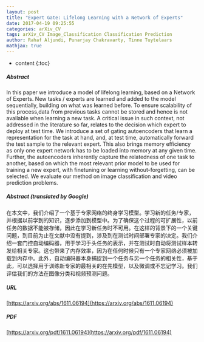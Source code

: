 ```yaml
---
layout: post
title: "Expert Gate: Lifelong Learning with a Network of Experts"
date: 2017-04-19 09:25:55
categories: arXiv_CV
tags: arXiv_CV Image_Classification Classification Prediction
author: Rahaf Aljundi, Punarjay Chakravarty, Tinne Tuytelaars
mathjax: true
---
```


* content
{:toc}

##### Abstract
In this paper we introduce a model of lifelong learning, based on a Network of Experts. New tasks / experts are learned and added to the model sequentially, building on what was learned before. To ensure scalability of this process,data from previous tasks cannot be stored and hence is not available when learning a new task. A critical issue in such context, not addressed in the literature so far, relates to the decision which expert to deploy at test time. We introduce a set of gating autoencoders that learn a representation for the task at hand, and, at test time, automatically forward the test sample to the relevant expert. This also brings memory efficiency as only one expert network has to be loaded into memory at any given time. Further, the autoencoders inherently capture the relatedness of one task to another, based on which the most relevant prior model to be used for training a new expert, with finetuning or learning without-forgetting, can be selected. We evaluate our method on image classification and video prediction problems.

##### Abstract (translated by Google)
在本文中，我们介绍了一个基于专家网络的终身学习模型。学习新的任务/专家，并根据以前学到的知识，逐步添加到模型中。为了确保这个过程的可扩展性，以前任务的数据不能被存储，因此在学习新任务时不可用。在这样的背景下的一个关键问题，到目前为止在文献中没有提到，涉及到在测试时间部署专家的决定。我们介绍一套门控自动编码器，用于学习手头任务的表示，并在测试时自动将测试样本转发给相关专家。这也带来了内存效率，因为在任何时候只有一个专家网络必须被加载到内存中。此外，自动编码器本身捕捉到一个任务与另一个任务的相关性，基于此，可以选择用于训练新专家的最相关的在先模型，以及微调或不忘记学习。我们评估我们的方法在图像分类和视频预测问题。

##### URL
[https://arxiv.org/abs/1611.06194](https://arxiv.org/abs/1611.06194)

##### PDF
[https://arxiv.org/pdf/1611.06194](https://arxiv.org/pdf/1611.06194)

